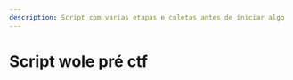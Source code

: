```yaml
---
description: Script com varias etapas e coletas antes de iniciar algo
---
```


# Script wole pré ctf

